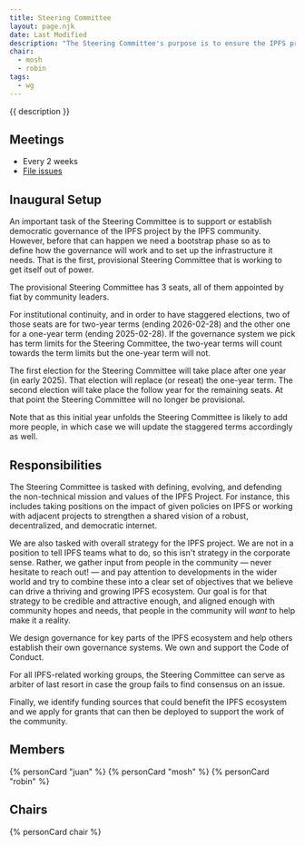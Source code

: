 ```yaml
---
title: Steering Committee
layout: page.njk
date: Last Modified
description: "The Steering Committee's purpose is to ensure the IPFS project's success."
chair:
  - mosh
  - robin
tags:
  - wg
---
```


{{ description }}

## Meetings

- Every 2 weeks
- [File issues](https://github.com/ipfs/steering-wg)

## Inaugural Setup

An important task of the Steering Committee is to support or establish democratic governance of
the IPFS project by the IPFS community. However, before that can happen we need a bootstrap phase 
so as to define how the governance will work and to set up the infrastructure it needs. That is
the first, provisional Steering Committee that is working to get itself out of power.

The provisional Steering Committee has 3 seats, all of them appointed by fiat by community leaders.

For institutional continuity, and in order to have staggered elections, two of those seats are for
two-year terms (ending 2026-02-28) and the other one for a one-year term (ending 2025-02-28). If the
governance system we pick has term limits for the Steering Committee, the two-year terms will count
towards the term limits but the one-year term will not.

The first election for the Steering Committee will take place after one year (in early 2025). That election 
will replace (or reseat) the one-year term. The second election will take place the follow year for
the remaining seats. At that point the Steering Committee will no longer be provisional.

Note that as this initial year unfolds the Steering Committee is likely to add more people, in which
case we will update the staggered terms accordingly as well.

## Responsibilities

The Steering Committee is tasked with defining, evolving, and defending the non-technical mission
and values of the IPFS Project. For instance, this includes taking positions on the impact of given
policies on IPFS or working with adjacent projects to strengthen a shared vision of a robust,
decentralized, and democratic internet.

We are also tasked with overall strategy for the IPFS project. We are not in a position to tell
IPFS teams what to do, so this isn't strategy in the corporate sense. Rather, we gather input from
people in the community — never hesitate to reach out! — and pay attention to developments in the 
wider world and try to combine these into a clear set of objectives that we believe can drive a
thriving and growing IPFS ecosystem. Our goal is for that strategy to be credible and attractive
enough, and aligned enough with community hopes and needs, that people in the community will 
*want* to help make it a reality.

We design governance for key parts of the IPFS ecosystem and help others establish their own 
governance systems. We own and support the Code of Conduct.

For all IPFS-related working groups, the Steering Committee can serve as arbiter of last resort
in case the group fails to find consensus on an issue.

Finally, we identify funding sources that could benefit the IPFS ecosystem and we apply for
grants that can then be deployed to support the work of the community.

## Members

{% personCard "juan" %}
{% personCard "mosh" %}
{% personCard "robin" %}

## Chairs

{% personCard chair %}
